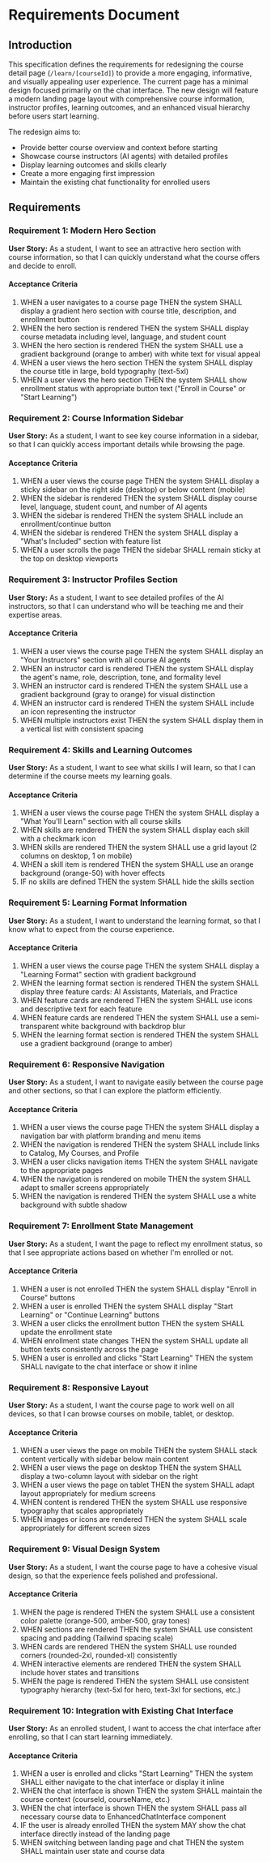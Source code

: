 # Requirements Document

## Introduction

This specification defines the requirements for redesigning the course detail page (`/learn/[courseId]`) to provide a more engaging, informative, and visually appealing user experience. The current page has a minimal design focused primarily on the chat interface. The new design will feature a modern landing page layout with comprehensive course information, instructor profiles, learning outcomes, and an enhanced visual hierarchy before users start learning.

The redesign aims to:
- Provide better course overview and context before starting
- Showcase course instructors (AI agents) with detailed profiles
- Display learning outcomes and skills clearly
- Create a more engaging first impression
- Maintain the existing chat functionality for enrolled users

## Requirements

### Requirement 1: Modern Hero Section

**User Story:** As a student, I want to see an attractive hero section with course information, so that I can quickly understand what the course offers and decide to enroll.

#### Acceptance Criteria

1. WHEN a user navigates to a course page THEN the system SHALL display a gradient hero section with course title, description, and enrollment button
2. WHEN the hero section is rendered THEN the system SHALL display course metadata including level, language, and student count
3. WHEN the hero section is rendered THEN the system SHALL use a gradient background (orange to amber) with white text for visual appeal
4. WHEN a user views the hero section THEN the system SHALL display the course title in large, bold typography (text-5xl)
5. WHEN a user views the hero section THEN the system SHALL show enrollment status with appropriate button text ("Enroll in Course" or "Start Learning")

### Requirement 2: Course Information Sidebar

**User Story:** As a student, I want to see key course information in a sidebar, so that I can quickly access important details while browsing the page.

#### Acceptance Criteria

1. WHEN a user views the course page THEN the system SHALL display a sticky sidebar on the right side (desktop) or below content (mobile)
2. WHEN the sidebar is rendered THEN the system SHALL display course level, language, student count, and number of AI agents
3. WHEN the sidebar is rendered THEN the system SHALL include an enrollment/continue button
4. WHEN the sidebar is rendered THEN the system SHALL display a "What's Included" section with feature list
5. WHEN a user scrolls the page THEN the sidebar SHALL remain sticky at the top on desktop viewports

### Requirement 3: Instructor Profiles Section

**User Story:** As a student, I want to see detailed profiles of the AI instructors, so that I can understand who will be teaching me and their expertise areas.

#### Acceptance Criteria

1. WHEN a user views the course page THEN the system SHALL display an "Your Instructors" section with all course AI agents
2. WHEN an instructor card is rendered THEN the system SHALL display the agent's name, role, description, tone, and formality level
3. WHEN an instructor card is rendered THEN the system SHALL use a gradient background (gray to orange) for visual distinction
4. WHEN an instructor card is rendered THEN the system SHALL include an icon representing the instructor
5. WHEN multiple instructors exist THEN the system SHALL display them in a vertical list with consistent spacing

### Requirement 4: Skills and Learning Outcomes

**User Story:** As a student, I want to see what skills I will learn, so that I can determine if the course meets my learning goals.

#### Acceptance Criteria

1. WHEN a user views the course page THEN the system SHALL display a "What You'll Learn" section with all course skills
2. WHEN skills are rendered THEN the system SHALL display each skill with a checkmark icon
3. WHEN skills are rendered THEN the system SHALL use a grid layout (2 columns on desktop, 1 on mobile)
4. WHEN a skill item is rendered THEN the system SHALL use an orange background (orange-50) with hover effects
5. IF no skills are defined THEN the system SHALL hide the skills section

### Requirement 5: Learning Format Information

**User Story:** As a student, I want to understand the learning format, so that I know what to expect from the course experience.

#### Acceptance Criteria

1. WHEN a user views the course page THEN the system SHALL display a "Learning Format" section with gradient background
2. WHEN the learning format section is rendered THEN the system SHALL display three feature cards: AI Assistants, Materials, and Practice
3. WHEN feature cards are rendered THEN the system SHALL use icons and descriptive text for each feature
4. WHEN feature cards are rendered THEN the system SHALL use a semi-transparent white background with backdrop blur
5. WHEN the learning format section is rendered THEN the system SHALL use a gradient background (orange to amber)

### Requirement 6: Responsive Navigation

**User Story:** As a student, I want to navigate easily between the course page and other sections, so that I can explore the platform efficiently.

#### Acceptance Criteria

1. WHEN a user views the course page THEN the system SHALL display a navigation bar with platform branding and menu items
2. WHEN the navigation is rendered THEN the system SHALL include links to Catalog, My Courses, and Profile
3. WHEN a user clicks navigation items THEN the system SHALL navigate to the appropriate pages
4. WHEN the navigation is rendered on mobile THEN the system SHALL adapt to smaller screens appropriately
5. WHEN the navigation is rendered THEN the system SHALL use a white background with subtle shadow

### Requirement 7: Enrollment State Management

**User Story:** As a student, I want the page to reflect my enrollment status, so that I see appropriate actions based on whether I'm enrolled or not.

#### Acceptance Criteria

1. WHEN a user is not enrolled THEN the system SHALL display "Enroll in Course" buttons
2. WHEN a user is enrolled THEN the system SHALL display "Start Learning" or "Continue Learning" buttons
3. WHEN a user clicks the enrollment button THEN the system SHALL update the enrollment state
4. WHEN enrollment state changes THEN the system SHALL update all button texts consistently across the page
5. WHEN a user is enrolled and clicks "Start Learning" THEN the system SHALL navigate to the chat interface or show it inline

### Requirement 8: Responsive Layout

**User Story:** As a student, I want the course page to work well on all devices, so that I can browse courses on mobile, tablet, or desktop.

#### Acceptance Criteria

1. WHEN a user views the page on mobile THEN the system SHALL stack content vertically with sidebar below main content
2. WHEN a user views the page on desktop THEN the system SHALL display a two-column layout with sidebar on the right
3. WHEN a user views the page on tablet THEN the system SHALL adapt layout appropriately for medium screens
4. WHEN content is rendered THEN the system SHALL use responsive typography that scales appropriately
5. WHEN images or icons are rendered THEN the system SHALL scale appropriately for different screen sizes

### Requirement 9: Visual Design System

**User Story:** As a student, I want the course page to have a cohesive visual design, so that the experience feels polished and professional.

#### Acceptance Criteria

1. WHEN the page is rendered THEN the system SHALL use a consistent color palette (orange-500, amber-500, gray tones)
2. WHEN sections are rendered THEN the system SHALL use consistent spacing and padding (Tailwind spacing scale)
3. WHEN cards are rendered THEN the system SHALL use rounded corners (rounded-2xl, rounded-xl) consistently
4. WHEN interactive elements are rendered THEN the system SHALL include hover states and transitions
5. WHEN the page is rendered THEN the system SHALL use consistent typography hierarchy (text-5xl for hero, text-3xl for sections, etc.)

### Requirement 10: Integration with Existing Chat Interface

**User Story:** As an enrolled student, I want to access the chat interface after enrolling, so that I can start learning immediately.

#### Acceptance Criteria

1. WHEN a user is enrolled and clicks "Start Learning" THEN the system SHALL either navigate to the chat interface or display it inline
2. WHEN the chat interface is shown THEN the system SHALL maintain the course context (courseId, courseName, etc.)
3. WHEN the chat interface is shown THEN the system SHALL pass all necessary course data to EnhancedChatInterface component
4. IF the user is already enrolled THEN the system MAY show the chat interface directly instead of the landing page
5. WHEN switching between landing page and chat THEN the system SHALL maintain user state and course data

